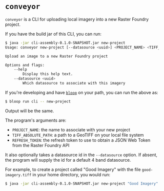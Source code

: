 # `conveyor`

`conveyor` is a CLI for uploading local imagery into a new Raster Foundry project.

If you have the build jar of this CLI, you can run:

```bash
$ java -jar cli-assembly-0.1.0-SNAPSHOT.jar new-project
Usage: conveyor new-project [--datasource <uuid>] <PROJECT_NAME> <TIFF_ABSOLUTE_PATH> <REFRESH_TOKEN>

Upload an image to a new Raster Foundry project

Options and flags:
    --help
        Display this help text.
    --datasource <uuid>
        Which datasource to associate with this imagery
```

If you're developing and have [`bloop`](https://scalacenter.github.io/bloop/) on your
path, you can run the above as:

```bash
$ bloop run cli -- new-project
```

Output will be the same.

The program's arguments are:

- `PROJECT_NAME`: the name to associate with your new project
- `TIFF_ABSOLUTE_PATH`: a path to a GeoTIFF on your local file system
- `REFRESH_TOKEN`: the refresh token to use to obtain a JSON Web Token from the Raster Foundry API

It also optionally takes a datasource id in the `--datasource` option. If absent, the program will supply
the id for a default 4 band datasource.

For example, to create a project called "Good Imagery" with the file `good-imagery.tiff` in your home directory,
you would run:

```bash
$ java -jar cli-assembly-0.1.0-SNAPSHOT.jar new-project "Good Imagery" $HOME/good-imagery.tiff abcdefg
```